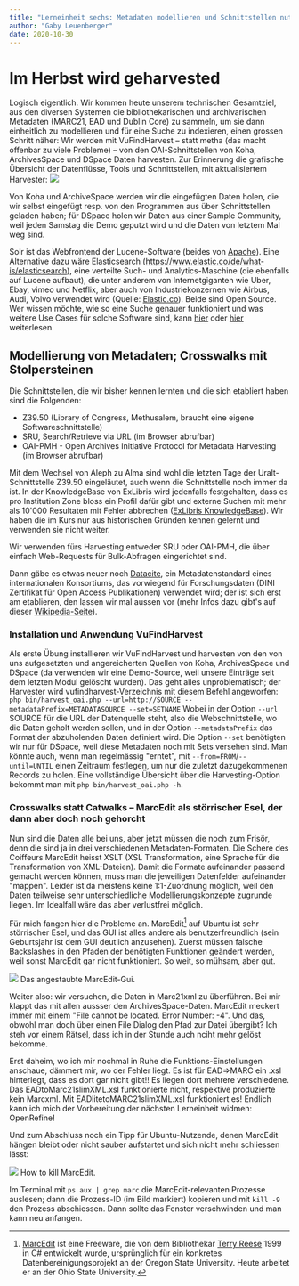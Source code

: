 ```yaml
---
title: "Lerneinheit sechs: Metadaten modellieren und Schnittstellen nutzen (1/2)"
author: "Gaby Leuenberger"
date: 2020-10-30
---
```

# Im Herbst wird geharvested

Logisch eigentlich. Wir kommen heute unserem technischen Gesamtziel, aus den diversen Systemen die bibliothekarischen und archivarischen  Metadaten (MARC21, EAD und Dublin Core) zu sammeln, um sie dann einheitlich zu modellieren und für eine Suche zu indexieren, einen grossen Schritt näher: Wir werden mit VuFindHarvest &ndash; statt metha (das macht offenbar zu viele Probleme) &ndash; von den OAI-Schnittstellen von Koha, ArchivesSpace und DSpace Daten harvesten. Zur Erinnerung die grafische Übersicht der Datenflüsse, Tools und Schnittstellen, mit aktualisiertem Harvester:
![](https://pad.gwdg.de/uploads/upload_19a6e70e127583b4c50e24282bf7e3fd.png)  

Von Koha und ArchiveSpace werden wir die eingefügten Daten holen, die wir selbst eingefügt resp. von den Programmen aus über Schnittstellen geladen haben; für DSpace holen wir Daten aus einer Sample Community, weil jeden Samstag die Demo geputzt wird und die Daten von letztem Mal weg sind.

Solr ist das Webfrontend der Lucene-Software (beides von [Apache](https://lucene.apache.org/solr/)). Eine Alternative dazu wäre Elasticsearch (https://www.elastic.co/de/what-is/elasticsearch), eine verteilte Such- und Analytics-Maschine (die ebenfalls auf Lucene aufbaut), die unter anderem von Internetgiganten wie Uber, Ebay, vimeo und Netflix, aber auch von Industriekonzernen wie Airbus, Audi, Volvo verwendet wird (Quelle: [Elastic.co](https://www.elastic.co/de/customers/success-stories?usecase=enterprise-search)). Beide sind Open Source. Wer wissen möchte, wie so eine Suche genauer funktioniert und was weitere Use Cases für solche Software sind, kann [hier](https://www.elastic.co/de/what-is/elasticsearch) oder [hier](https://www.knowi.com/blog/what-is-elastic-search/) weiterlesen.

## Modellierung von Metadaten; Crosswalks mit Stolpersteinen

Die Schnittstellen, die wir bisher kennen lernten und die sich etabliert haben sind die Folgenden:
* Z39.50 (Library of Congress, Methusalem, braucht eine eigene Softwareschnittstelle)
* SRU, Search/Retrieve via URL (im Browser abrufbar)
* OAI-PMH - Open Archives Initiative Protocol for Metadata Harvesting (im Browser abrufbar)

Mit dem Wechsel von Aleph zu Alma sind wohl die letzten Tage der Uralt-Schnittstelle Z39.50 eingeläutet, auch wenn die Schnittstelle noch immer da ist. In der KnowledgeBase von ExLibris wird jedenfalls festgehalten, dass es pro Institution Zone bloss ein Profil dafür gibt und externe Suchen mit mehr als 10'000 Resultaten mit Fehler abbrechen ([ExLibris KnowledgeBase](https://knowledge.exlibrisgroup.com/Alma/Product_Documentation/010Alma_Online_Help_(English)/090Integrations_with_External_Systems/030Resource_Management/180Z39.50_Search)). Wir haben die im Kurs nur aus historischen Gründen kennen gelernt und verwenden sie nicht weiter.

Wir verwenden fürs Harvesting entweder SRU oder OAI-PMH, die über einfach Web-Requests für Bulk-Abfragen eingerichtet sind.

Dann gäbe es etwas neuer noch [Datacite](https://datacite.org/), ein Metadatenstandard eines internationalen Konsortiums, das vorwiegend für Forschungsdaten (DINI Zertifikat für Open Access Publikationen) verwendet wird; der ist sich erst am etablieren, den lassen wir mal aussen vor (mehr Infos dazu gibt's auf dieser [Wikipedia-Seite](https://de.wikipedia.org/wiki/DataCite)).


### Installation und Anwendung VuFindHarvest
Als erste Übung installieren wir VuFindHarvest und harvesten von den von uns aufgesetzten und angereicherten Quellen von Koha, ArchivesSpace und DSpace (da verwenden wir eine Demo-Source, weil unsere Einträge seit dem letzten Modul gelöscht wurden).  Das geht alles unproblematisch; der Harvester wird vufindharvest-Verzeichnis mit diesem Befehl angeworfen:
`php bin/harvest_oai.php --url=http://SOURCE --metadataPrefix=METADATASOURCE --set=SETNAME`
Wobei in der Option `--url` SOURCE für die URL der Datenquelle steht, also die Webschnittstelle, wo die Daten geholt werden sollen, und in der Option `--metadataPrefix` das Format der abzuholenden Daten definiert wird. Die Option `--set` benötigten wir nur für DSpace, weil diese Metadaten noch mit Sets versehen sind. Man könnte auch, wenn man regelmässig "erntet", mit `--from=FROM`/`--until=UNTIL` einen Zeitraum festlegen, um nur die zuletzt dazugekommenen Records zu holen. Eine vollständige Übersicht über die Harvesting-Option bekommt man mit `php bin/harvest_oai.php -h`.

### Crosswalks statt Catwalks &ndash; MarcEdit als störrischer Esel, der dann aber doch noch gehorcht
Nun sind die Daten alle bei uns, aber jetzt müssen die noch zum Frisör, denn die sind ja in drei verschiedenen Metadaten-Formaten. Die Schere des Coiffeurs MarcEdit heisst XSLT (XSL Transformation, eine Sprache für die Transformation von XML-Dateien). Damit die Formate aufeinander passend gemacht werden können, muss man die jeweiligen Datenfelder aufeinander "mappen". Leider ist da meistens keine 1:1-Zuordnung möglich, weil den Daten teilweise sehr unterschiedliche Modellierungskonzepte zugrunde liegen. Im Idealfall wäre das aber verlustfrei möglich.

Für mich fangen hier die Probleme an. MarcEdit[^1] auf Ubuntu ist sehr störrischer Esel, und das GUI ist alles andere als benutzerfreundlich (sein Geburtsjahr ist dem GUI deutlich anzusehen). Zuerst müssen falsche Backslashes in den Pfaden der benötigten Funktionen geändert werden, weil sonst MarcEdit gar nicht funktioniert. So weit, so mühsam, aber gut.

![]({{site.baseurl}}/assets/marc_gui.png)
Das angestaubte MarcEdit-Gui.

[^1]: [MarcEdit](https://marcedit.reeset.net/) ist eine Freeware, die von dem Bibliothekar [Terry Reese](https://blog.reeset.net/about-me) 1999 in C# entwickelt wurde, ursprünglich für ein konkretes Datenbereinigungsprojekt an der Oregon State University. Heute arbeitet er an der Ohio State University.

Weiter also: wir versuchen, die Daten in Marc21xml zu überführen. Bei mir klappt das mit allen aussser den ArchivesSpace-Daten. MarcEdit meckert immer mit einem "File cannot be located. Error Number: -4". Und das, obwohl man doch über einen File Dialog den Pfad zur Datei übergibt? Ich steh vor einem Rätsel, dass ich in der Stunde auch nciht mehr gelöst bekomme.

Erst daheim, wo ich mir nochmal in Ruhe die Funktions-Einstellungen anschaue, dämmert mir, wo der Fehler liegt. Es ist für EAD=>MARC ein .xsl hinterlegt, dass es dort gar nicht gibt!! Es liegen dort mehrere verschiedene. Das EADtoMarc21slimXML.xsl funktionierte nicht, respektive produzierte kein Marcxml. Mit EADlitetoMARC21slimXML.xsl funktioniert es! Endlich kann ich mich der Vorbereitung der nächsten Lerneinheit widmen: OpenRefine!

Und zum Abschluss noch ein Tipp für Ubuntu-Nutzende, denen MarcEdit hängen bleibt oder nicht sauber aufstartet und sich nicht mehr schliessen lässt:

![]({{site.baseurl}}/assets/marc_kill.png)
How to kill MarcEdit.

Im Terminal mit `ps aux | grep marc` die MarcEdit-relevanten Prozesse auslesen; dann die Prozess-ID (im Bild markiert) kopieren und mit `kill -9` den Prozess abschiessen. Dann sollte das Fenster verschwinden und man kann neu anfangen.
